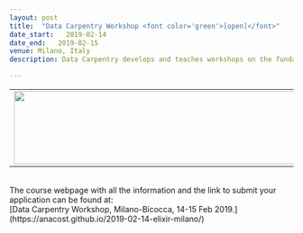 ```yaml
---
layout: post
title:  "Data Carpentry Workshop <font color='green'>[open]</font>"
date_start:   2019-02-14
date_end:   2019-02-15
venue: Milano, Italy
description: Data Carpentry develops and teaches workshops on the fundamental data skills needed to conduct research. Its target audience is researchers who have little to no prior computational experience, and its lessons are domain specific, building on learners' existing knowledge to enable them to quickly apply skills learned to their own research. Participants will be encouraged to help one another and to apply what they have learned to their own research problems. 

---
```


<table border="0">
<tr>
	<td><a href="https://anacost.github.io/2019-02-14-elixir-milano/"><img src="../../../img/Logo_Carpentry_Elixir.png" height="130" width="500"></a>
	</td>	
</tr>
</table>

<br>
The course webpage with all the information and the link to submit your application can be found at:<br>
[Data Carpentry Workshop, Milano-Bicocca, 14-15 Feb 2019.](https://anacost.github.io/2019-02-14-elixir-milano/)

